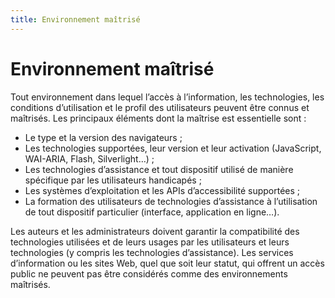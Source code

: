 ```yaml
---
title: Environnement maîtrisé
---
```


# Environnement maîtrisé


Tout environnement dans lequel l’accès à l’information, les technologies, les conditions d’utilisation et le profil des utilisateurs peuvent être connus et maîtrisés. Les principaux éléments dont la maîtrise est essentielle sont :

- Le type et la version des navigateurs ;
- Les technologies supportées, leur version et leur activation (JavaScript, WAI-ARIA, Flash, Silverlight…) ;
- Les technologies d’assistance et tout dispositif utilisé de manière spécifique par les utilisateurs handicapés ;
- Les systèmes d’exploitation et les APIs d’accessibilité supportées ;
- La formation des utilisateurs de technologies d’assistance à l’utilisation de tout dispositif particulier (interface, application en ligne…).

Les auteurs et les administrateurs doivent garantir la compatibilité des technologies utilisées et de leurs usages par les utilisateurs et leurs technologies (y compris les technologies d’assistance). Les services d’information ou les sites Web, quel que soit leur statut, qui offrent un accès public ne peuvent pas être considérés comme des environnements maîtrisés.
